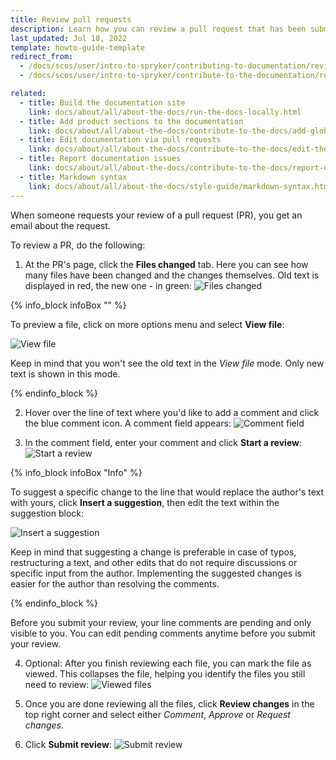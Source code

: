 ```yaml
---
title: Review pull requests
description: Learn how you can review a pull request that has been submitted to Spryker Documentation
last_updated: Jul 18, 2022
template: howto-guide-template
redirect_from:
  - /docs/scos/user/intro-to-spryker/contributing-to-documentation/reviewing-pull-requests.html
  - /docs/scos/user/intro-to-spryker/contribute-to-the-documentation/review-pull-requests.html

related:
  - title: Build the documentation site
    link: docs/about/all/about-the-docs/run-the-docs-locally.html
  - title: Add product sections to the documentation
    link: docs/about/all/about-the-docs/contribute-to-the-docs/add-global-sections-to-the-docs.html
  - title: Edit documentation via pull requests
    link: docs/about/all/about-the-docs/contribute-to-the-docs/edit-the-docs-using-a-web-browser.html
  - title: Report documentation issues
    link: docs/about/all/about-the-docs/contribute-to-the-docs/report-docs-issues.html
  - title: Markdown syntax
    link: docs/about/all/about-the-docs/style-guide/markdown-syntax.html
---
```


When someone requests your review of a pull request (PR), you get an email about the request.

To review a PR, do the following:

1. At the PR's page, click the **Files changed** tab.
Here you can see how many files have been changed and the changes themselves. Old text is displayed in red, the new one - in green:
![Files changed](https://spryker.s3.eu-central-1.amazonaws.com/docs/scos/user/intro-to-spryker/contributing-to-documentation/files-changed.png)

{% info_block infoBox "" %}

To preview a file, click on more options menu and select **View file**:

![View file](https://spryker.s3.eu-central-1.amazonaws.com/docs/scos/user/intro-to-spryker/contributing-to-documentation/view-file.png)

Keep in mind that you won't see the old text in the *View file* mode. Only new text is shown in this mode.

{% endinfo_block %}

2. Hover over the line of text where you'd like to add a comment and click the blue comment icon. A comment field appears:
![Comment field](https://spryker.s3.eu-central-1.amazonaws.com/docs/scos/user/intro-to-spryker/contributing-to-documentation/comment-box.png)

3. In the comment field, enter your comment and click **Start a review**:
![Start a review](https://spryker.s3.eu-central-1.amazonaws.com/docs/scos/user/intro-to-spryker/contributing-to-documentation/start-a-review.png)

{% info_block infoBox "Info" %}

To suggest a specific change to the line that would replace the author's text with yours, click **Insert a suggestion**, then edit the text within the suggestion block:

![Insert a suggestion](https://spryker.s3.eu-central-1.amazonaws.com/docs/scos/user/intro-to-spryker/contributing-to-documentation/insert+a+suggestion.png)

Keep in mind that suggesting a change is preferable in case of typos, restructuring a text, and other edits that do not require discussions or specific input from the author. Implementing the suggested changes is easier for the author than resolving the comments.

{% endinfo_block %}

Before you submit your review, your line comments are pending and only visible to you. You can edit pending comments anytime before you submit your review.

4. Optional: After you finish reviewing each file, you can mark the file as viewed. This collapses the file, helping you identify the files you still need to review:
![Viewed files](https://spryker.s3.eu-central-1.amazonaws.com/docs/scos/user/intro-to-spryker/contributing-to-documentation/viewed.png)

5. Once you are done reviewing all the files, click **Review changes** in the top right corner and select either *Comment*, *Approve* or *Request changes*.

6. Click **Submit review**:
![Submit review](https://spryker.s3.eu-central-1.amazonaws.com/docs/scos/user/intro-to-spryker/contributing-to-documentation/submit-review.png)   
